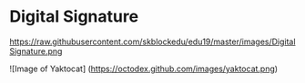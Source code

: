 # Digital Signature

https://raw.githubusercontent.com/skblockedu/edu19/master/images/DigitalSignature.png

![Image of Yaktocat]
(https://octodex.github.com/images/yaktocat.png)
